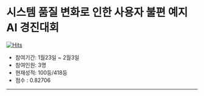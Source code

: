 # 시스템 품질 변화로 인한 사용자 불편 예지 AI 경진대회
[![Hits](https://hits.seeyoufarm.com/api/count/incr/badge.svg?url=https%3A%2F%2Fgithub.com%2Fdokdin%2FTEAM01&count_bg=%233A7DFF&title_bg=%23363636&icon=&icon_color=%23E7E7E7&title=hits&edge_flat=false)](https://hits.seeyoufarm.com)
- 참여기간: 1월23일 ~ 2월3일
- 참여인원: 3명 
- 현재성적: 100등/418등
- 점수 : 0.82706

--- 
